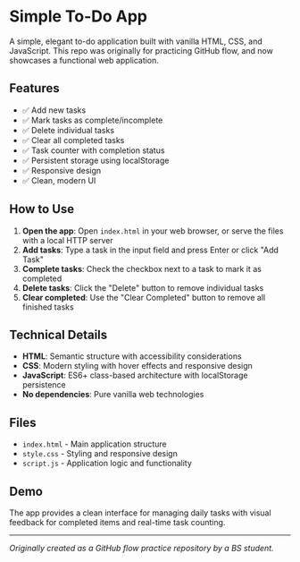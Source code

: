 # Simple To-Do App

A simple, elegant to-do application built with vanilla HTML, CSS, and JavaScript. This repo was originally for practicing GitHub flow, and now showcases a functional web application.

## Features

- ✅ Add new tasks
- ✅ Mark tasks as complete/incomplete
- ✅ Delete individual tasks
- ✅ Clear all completed tasks
- ✅ Task counter with completion status
- ✅ Persistent storage using localStorage
- ✅ Responsive design
- ✅ Clean, modern UI

## How to Use

1. **Open the app**: Open `index.html` in your web browser, or serve the files with a local HTTP server
2. **Add tasks**: Type a task in the input field and press Enter or click "Add Task"
3. **Complete tasks**: Check the checkbox next to a task to mark it as completed
4. **Delete tasks**: Click the "Delete" button to remove individual tasks
5. **Clear completed**: Use the "Clear Completed" button to remove all finished tasks

## Technical Details

- **HTML**: Semantic structure with accessibility considerations
- **CSS**: Modern styling with hover effects and responsive design
- **JavaScript**: ES6+ class-based architecture with localStorage persistence
- **No dependencies**: Pure vanilla web technologies

## Files

- `index.html` - Main application structure
- `style.css` - Styling and responsive design
- `script.js` - Application logic and functionality

## Demo

The app provides a clean interface for managing daily tasks with visual feedback for completed items and real-time task counting.

---

*Originally created as a GitHub flow practice repository by a BS student.*
